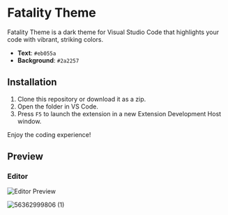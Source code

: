 # Fatality Theme

Fatality Theme is a dark theme for Visual Studio Code that highlights your code with vibrant, striking colors.  
- **Text**: `#eb055a`  
- **Background**: `#2a2257`

## Installation

1. Clone this repository or download it as a zip.
2. Open the folder in VS Code.
3. Press `F5` to launch the extension in a new Extension Development Host window.

Enjoy the coding experience!

## Preview

### Editor
![Editor Preview](https://via.placeholder.com/800x400/2a2257/eb055a?text=Editor+Preview)


![56362999806 (1)](https://github.com/user-attachments/assets/e78cd52f-d51d-417c-a1f5-5a7f66c0d297)
